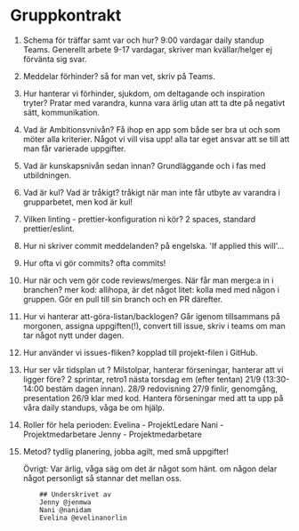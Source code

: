 # Gruppkontrakt

1.  Schema för träffar samt var och hur?
    9:00 vardagar daily standup Teams.
    Generellt arbete 9-17 vardagar, skriver man kvällar/helger ej förvänta sig svar.

2.  Meddelar förhinder?
    så for man vet, skriv på Teams.

3.  Hur hanterar vi förhinder, sjukdom, om deltagande och inspiration tryter?
    Pratar med varandra, kunna vara ärlig utan att ta dte på negativt sätt, kommunikation.

4.  Vad är Ambitionsvnivån?
    Få ihop en app som både ser bra ut och som möter alla kriterier. Något vi vill visa upp!
    alla tar eget ansvar att se till att man får varierade uppgifter.

5.  Vad är kunskapsnivån sedan innan?
    Grundläggande och i fas med utbildningen.

6.  Vad är kul? Vad är tråkigt?
    tråkigt när man inte får utbyte av varandra i grupparbetet, men kod är kul!

7.  Vilken linting - prettier-konfiguration ni kör?
    2 spaces, standard prettier/eslint.

8.  Hur ni skriver commit meddelanden?
    på engelska. 'If applied this will'...

9.  Hur ofta vi gör commits?
    ofta commits!

10. Hur när och vem gör code reviews/merges. När får man merge:a in i branchen?
    mer kod: allihopa, är det något litet: kolla med med någon i gruppen. Gör en pull till sin branch och en PR därefter.

11. Hur vi hanterar att-göra-listan/backlogen?
    Går igenom tillsammans på morgonen, assigna uppgiften(!), convert till issue, skriv i teams om man tar något nytt under dagen.

12. Hur använder vi issues-fliken?
    kopplad till projekt-filen i GitHub.

13. Hur ser vår tidsplan ut ? Milstolpar, hanterar förseningar, hanterar att vi ligger före?
    2 sprintar, retro1 nästa torsdag em (efter tentan) 21/9 (13:30-14:00 bestäm dagen innan).
    28/9 redovisning
    27/9 finlir, genomgång, presentation
    26/9 klar med kod.
    Hantera förseningar med att ta upp på våra daily standups, våga be om hjälp.

14. Roller för hela perioden:
    Evelina - ProjektLedare
    Nani - Projektmedarbetare
    Jenny - Projektmedarbetare

15. Metod?
    tydlig planering, jobba agilt, med små uppgifter!

    Övrigt:
    Var ärlig, våga säg om det är något som hänt. om någon delar något personligt så stannar det mellan oss.

            ## Underskrivet av
            Jenny @jenmwa
            Nani @nanidam
            Evelina @evelinanorlin
